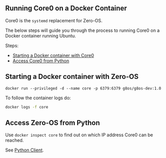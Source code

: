 ## Running Core0 on a Docker Container

Core0 is the `systemd` replacement for Zero-OS.

The below steps will guide you through the process to running Core0 on a Docker container running Ubuntu.

Steps:

- [Starting a Docker container with Core0](#start-container)
- [Access Core0 from Python](#python-client)

<a id="start-container"></a>
## Starting a Docker container with Zero-OS

```
docker run --privileged -d --name core -p 6379:6379 g8os/g8os-dev:1.0
```

To follow the container logs do:

```bash
docker logs -f core
```

<a id="python-client"></a>
## Access Zero-OS from Python

Use `docker inspect core` to find out on which IP address Core0 can be reached.

See [Python Client](../interacting/python.md).
